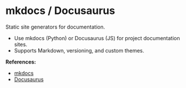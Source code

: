 # mkdocs / Docusaurus

Static site generators for documentation.

- Use mkdocs (Python) or Docusaurus (JS) for project documentation sites.
- Supports Markdown, versioning, and custom themes.

**References:**
- [mkdocs](https://www.mkdocs.org/)
- [Docusaurus](https://docusaurus.io/)

